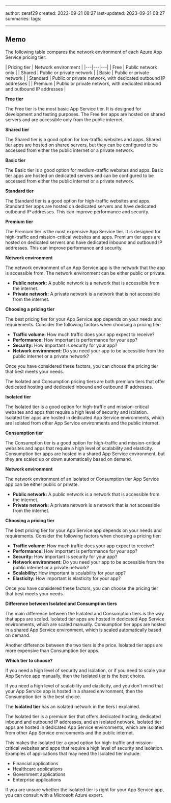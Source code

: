 

--- 
author: zeraf29
created: 2023-09-21 08:27 
last-updated: 2023-09-21 08:27 
summaries: 
tags:

---


## Memo

The following table compares the network environment of each Azure App Service pricing tier:

| Pricing tier | Network environment | |---|---|---| | Free | Public network only | | Shared | Public or private network | | Basic | Public or private network | | Standard | Public or private network, with dedicated outbound IP addresses | | Premium | Public or private network, with dedicated inbound and outbound IP addresses |

**Free tier**

The Free tier is the most basic App Service tier. It is designed for development and testing purposes. The Free tier apps are hosted on shared servers and are accessible only from the public internet.

**Shared tier**

The Shared tier is a good option for low-traffic websites and apps. Shared tier apps are hosted on shared servers, but they can be configured to be accessed from either the public internet or a private network.

**Basic tier**

The Basic tier is a good option for medium-traffic websites and apps. Basic tier apps are hosted on dedicated servers and can be configured to be accessed from either the public internet or a private network.

**Standard tier**

The Standard tier is a good option for high-traffic websites and apps. Standard tier apps are hosted on dedicated servers and have dedicated outbound IP addresses. This can improve performance and security.

**Premium tier**

The Premium tier is the most expensive App Service tier. It is designed for high-traffic and mission-critical websites and apps. Premium tier apps are hosted on dedicated servers and have dedicated inbound and outbound IP addresses. This can improve performance and security.

**Network environment**

The network environment of an App Service app is the network that the app is accessible from. The network environment can be either public or private.

- **Public network:** A public network is a network that is accessible from the internet.
- **Private network:** A private network is a network that is not accessible from the internet.

**Choosing a pricing tier**

The best pricing tier for your App Service app depends on your needs and requirements. Consider the following factors when choosing a pricing tier:

- **Traffic volume:** How much traffic does your app expect to receive?
- **Performance:** How important is performance for your app?
- **Security:** How important is security for your app?
- **Network environment:** Do you need your app to be accessible from the public internet or a private network?

Once you have considered these factors, you can choose the pricing tier that best meets your needs.



The Isolated and Consumption pricing tiers are both premium tiers that offer dedicated hosting and dedicated inbound and outbound IP addresses.

**Isolated tier**

The Isolated tier is a good option for high-traffic and mission-critical websites and apps that require a high level of security and isolation. Isolated tier apps are hosted in dedicated App Service environments, which are isolated from other App Service environments and the public internet.

**Consumption tier**

The Consumption tier is a good option for high-traffic and mission-critical websites and apps that require a high level of scalability and elasticity. Consumption tier apps are hosted in a shared App Service environment, but they are scaled up or down automatically based on demand.

**Network environment**

The network environment of an Isolated or Consumption tier App Service app can be either public or private.

- **Public network:** A public network is a network that is accessible from the internet.
- **Private network:** A private network is a network that is not accessible from the internet.

**Choosing a pricing tier**

The best pricing tier for your App Service app depends on your needs and requirements. Consider the following factors when choosing a pricing tier:

- **Traffic volume:** How much traffic does your app expect to receive?
- **Performance:** How important is performance for your app?
- **Security:** How important is security for your app?
- **Network environment:** Do you need your app to be accessible from the public internet or a private network?
- **Scalability:** How important is scalability for your app?
- **Elasticity:** How important is elasticity for your app?

Once you have considered these factors, you can choose the pricing tier that best meets your needs.

**Difference between Isolated and Consumption tiers**

The main difference between the Isolated and Consumption tiers is the way that apps are scaled. Isolated tier apps are hosted in dedicated App Service environments, which are scaled manually. Consumption tier apps are hosted in a shared App Service environment, which is scaled automatically based on demand.

Another difference between the two tiers is the price. Isolated tier apps are more expensive than Consumption tier apps.

**Which tier to choose?**

If you need a high level of security and isolation, or if you need to scale your App Service app manually, then the Isolated tier is the best choice.

If you need a high level of scalability and elasticity, and you don't mind that your App Service app is hosted in a shared environment, then the Consumption tier is the best choice.


The **Isolated tier** has an isolated network in the tiers I explained.

The Isolated tier is a premium tier that offers dedicated hosting, dedicated inbound and outbound IP addresses, and an isolated network. Isolated tier apps are hosted in dedicated App Service environments, which are isolated from other App Service environments and the public internet.

This makes the Isolated tier a good option for high-traffic and mission-critical websites and apps that require a high level of security and isolation. Examples of applications that may need the Isolated tier include:

- Financial applications
- Healthcare applications
- Government applications
- Enterprise applications

If you are unsure whether the Isolated tier is right for your App Service app, you can consult with a Microsoft Azure expert.

